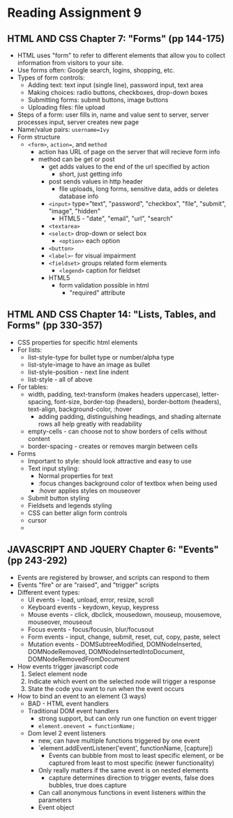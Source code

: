 # Reading Assignment 9
## HTML AND CSS Chapter 7: "Forms" (pp 144-175)
- HTML uses "form" to refer to different elements that allow you to collect information from visitors to your site.
- Use forms often: Google search, logins, shopping, etc.
- Types of form controls:
  - Adding text: text input (single line), password input, text area
  - Making choices: radio buttons, checkboxes, drop-down boxes
  - Submitting forms: submit buttons, image buttons
  - Uploading files: file upload
- Steps of a form: user fills in, name and value sent to server, server processes input, server creates new page
- Name/value pairs: `username=Ivy`
- Form structure
  - `<form>`, `action=`, and `method`
    - action has URL of page on the server that will recieve form info
    - method can be get or post
      - get adds values to the end of the url specified by action
        - short, just getting info
      - post sends values in http header
        - file uploads, long forms, sensitive data, adds or deletes database info
      - `<input>` type="text", "password", "checkbox", "file", "submit", "image", "hidden"
        - HTML5 - "date", "email", "url", "search"
      - `<textarea>`
      - `<select>` drop-down or select box
        - `<option>` each option
      - `<button>`
      - `<label>`- for visual impairment
      - `<fieldset>` groups related form elements
        - `<legend>` caption for fieldset
      - HTML5 
        - form validation possible in html
          - "required" attribute
        
## HTML AND CSS Chapter 14: "Lists, Tables, and Forms" (pp 330-357)
- CSS properties for specific html elements
- For lists:
  - list-style-type for bullet type or number/alpha type
  - list-style-image to have an image as bullet
  - list-style-position - next line indent
  - list-style - all of above
- For tables:
  - width, padding, text-transform (makes headers uppercase), letter-spacing, font-size, border-top (headers), border-bottom (headers), text-align, background-color, :hover
    - adding padding, distinguishing headings, and shading alternate rows all help greatly with readability
  - empty-cells - can choose not to show borders of cells without content
  - border-spacing - creates or removes margin between cells
- Forms
  - Important to style: should look attractive and easy to use
  - Text input styling:
    - Normal properties for text
    - :focus changes background color of textbox when being used
    - :hover applies styles on mouseover
  - Submit button styling
  - Fieldsets and legends styling
  - CSS can better align form controls
  - cursor
  - 

## JAVASCRIPT AND JQUERY Chapter 6: "Events" (pp 243-292)
- Events are registered by browser, and scripts can respond to them
- Events "fire" or are "raised", and "trigger" scripts
- Different event types:
  - UI events - load, unload, error, resize, scroll
  - Keyboard events - keydown, keyup, keypress
  - Mouse events - click, dbclick, mousedown, mouseup, mousemove, mouseover, mouseout
  - Focus events - focus/focusin, blur/focusout
  - Form events - input, change, submit, reset, cut, copy, paste, select
  - Mutation events - DOMSubtreeModified, DOMNodeInserted, DOMNodeRemoved, DOMNodeInsertedIntoDocument, DOMNodeRemovedFromDocument
- How events trigger javascript code
  1. Select element node
  2. Indicate which event on the selected node will trigger a response
  3. State the code you want to run when the event occurs
- How to bind an event to an element (3 ways)
  - BAD - HTML event handlers
  - Traditional DOM event handlers
    - strong support, but can only run one function on event trigger
    - `element.onevent = functionName;`
  - Dom level 2 event listeners
    - new, can have multiple functions triggered by one event
    - `element.addEventListener('event', functionName, [capture])
        - Events can bubble from most to least specific element, or be captured from least to most specific (newer functionality)
    - Only really matters if the same event is on nested elements
      - capture determines direction to trigger events, false does bubbles, true does capture
    - Can call anonymous functions in event listeners within the parameters
    - Event object


